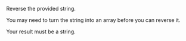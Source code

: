 Reverse the provided string.

You may need to turn the string into an array before you can reverse it.

Your result must be a string.
